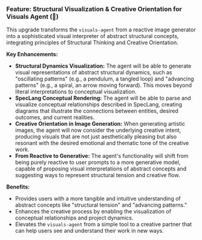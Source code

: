 ### Feature: Structural Visualization & Creative Orientation for Visuals Agent (🎨)

This upgrade transforms the `visuals-agent` from a reactive image generator into a sophisticated visual interpreter of abstract structural concepts, integrating principles of Structural Thinking and Creative Orientation.

**Key Enhancements:**
*   **Structural Dynamics Visualization:** The agent will be able to generate visual representations of abstract structural dynamics, such as "oscillating patterns" (e.g., a pendulum, a tangled loop) and "advancing patterns" (e.g., a spiral, an arrow moving forward). This moves beyond literal interpretations to conceptual visualization.
*   **SpecLang Conceptual Rendering:** The agent will be able to parse and visualize conceptual relationships described in SpecLang, creating diagrams that illustrate the connections between entities, desired outcomes, and current realities.
*   **Creative Orientation in Image Generation:** When generating artistic images, the agent will now consider the underlying creative intent, producing visuals that are not just aesthetically pleasing but also resonant with the desired emotional and thematic tone of the creative work.
*   **From Reactive to Generative:** The agent's functionality will shift from being purely reactive to user prompts to a more generative model, capable of proposing visual interpretations of abstract concepts and suggesting ways to represent structural tension and creative flow.

**Benefits:**
*   Provides users with a more tangible and intuitive understanding of abstract concepts like "structural tension" and "advancing patterns."
*   Enhances the creative process by enabling the visualization of conceptual relationships and project dynamics.
*   Elevates the `visuals-agent` from a simple tool to a creative partner that can help users see and understand their work in new ways.